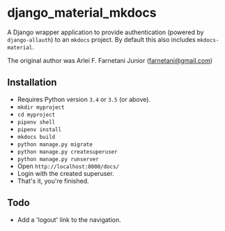 # django_material_mkdocs

A Django wrapper application to provide authentication (powered by `django-allauth`) to an `mkdocs` project. By default this also includes `mkdocs-material`.

The original author was Arlei F. Farnetani Junior (farnetani@gmail.com)

## Installation

- Requires Python version `3.4` or `3.5` (or above).
- `mkdir myproject`
- `cd myproject`
- `pipenv shell`
- `pipenv install`
- `mkdocs build`
- `python manage.py migrate`
- `python manage.py createsuperuser`
- `python manage.py runserver`
- Open `http://localhost:8000/docs/`
- Login with the created superuser.
- That's it, you're finished.

## Todo

- Add a 'logout' link to the navigation.
